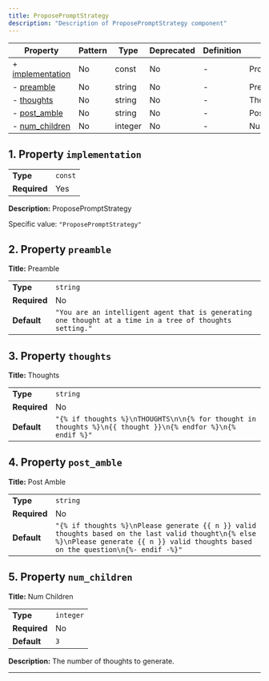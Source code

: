 ```yaml
---
title: ProposePromptStrategy
description: "Description of ProposePromptStrategy component"
---
```


| Property                             | Pattern | Type    | Deprecated | Definition | Title/Description     |
| ------------------------------------ | ------- | ------- | ---------- | ---------- | --------------------- |
| + [implementation](#implementation ) | No      | const   | No         | -          | ProposePromptStrategy |
| - [preamble](#preamble )             | No      | string  | No         | -          | Preamble              |
| - [thoughts](#thoughts )             | No      | string  | No         | -          | Thoughts              |
| - [post_amble](#post_amble )         | No      | string  | No         | -          | Post Amble            |
| - [num_children](#num_children )     | No      | integer | No         | -          | Num Children          |

## <a name="implementation"></a>1. Property `implementation`

|              |         |
| ------------ | ------- |
| **Type**     | `const` |
| **Required** | Yes     |

**Description:** ProposePromptStrategy

Specific value: `"ProposePromptStrategy"`

## <a name="preamble"></a>2. Property `preamble`

**Title:** Preamble

|              |                                                                                                          |
| ------------ | -------------------------------------------------------------------------------------------------------- |
| **Type**     | `string`                                                                                                 |
| **Required** | No                                                                                                       |
| **Default**  | `"You are an intelligent agent that is generating one thought at a time in a tree of thoughts setting."` |

## <a name="thoughts"></a>3. Property `thoughts`

**Title:** Thoughts

|              |                                                                                                            |
| ------------ | ---------------------------------------------------------------------------------------------------------- |
| **Type**     | `string`                                                                                                   |
| **Required** | No                                                                                                         |
| **Default**  | `"{% if thoughts %}\nTHOUGHTS\n\n{% for thought in thoughts %}\n{{ thought }}\n{% endfor %}\n{% endif %}"` |

## <a name="post_amble"></a>4. Property `post_amble`

**Title:** Post Amble

|              |                                                                                                                                                                                        |
| ------------ | -------------------------------------------------------------------------------------------------------------------------------------------------------------------------------------- |
| **Type**     | `string`                                                                                                                                                                               |
| **Required** | No                                                                                                                                                                                     |
| **Default**  | `"{% if thoughts %}\nPlease generate {{ n }} valid thoughts based on the last valid thought\n{% else %}\nPlease generate {{ n }} valid thoughts based on the question\n{%- endif -%}"` |

## <a name="num_children"></a>5. Property `num_children`

**Title:** Num Children

|              |           |
| ------------ | --------- |
| **Type**     | `integer` |
| **Required** | No        |
| **Default**  | `3`       |

**Description:** The number of thoughts to generate.

----------------------------------------------------------------------------------------------------------------------------
